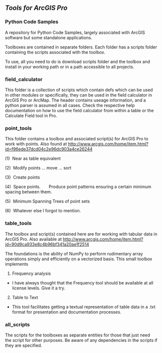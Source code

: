 ## __***Tools for ArcGIS Pro***__


### **Python Code Samples**

A repository for Python Code Samples, largely associated with ArcGIS software but some standalone applications.

Toolboxes are contained in separate folders.  Each folder has a scripts folder containing the scripts associated with the toolbox.

To use, all you need to do is download scripts folder and the toolbox and install in your working path or in a path accessible to all projects.


### **field_calculator**

This folder is a collection of scripts which contain defs which can be used in other modules or specifically, they can be used in the field calculator in ArcGIS Pro or ArcMap.  The header contains useage information, and a python parser is assumed in all cases.  Check the respective help documentation on how to use the field calculator from within a table or the Calculate Field tool in Pro.


### **point_tools**

This folder contains a toolbox and associated script(s) for ArcGIS Pro to work with points.  Also found at
http://www.arcgis.com/home/item.html?id=f96ede37dcd04c2e96dc903a4ce26244

(1)  Near as table equivalent

(2)  Modify points ... move ... sort

(3)  Create points

(4)  Space points.
      Produce point patterns ensuring a certain minimum spacing between them.

(5)  Minimum Spanning Trees of point sets

(6)  Whatever else I forgot to mention.

### **table_tools**

The toolbox and script(s) contained here are for working with tabular data in ArcGIS Pro.  Also available at
http://www.arcgis.com/home/item.html?id=90d9ca933e8c4b96bf341a20ae1f2514

The foundations is the ability of NumPy to perform rudimentary array operations simply and efficiently on a vectorized basis. This small toolbox implements

1. Frequency analysis

* I have always thought that the Frequency tool should be available at all license levels.  Give it a try.

2. Table to Text

* This tool facilitates getting a textual representation of table data in a .txt format for presentation and documentation processes.


### **all_scripts**

The scripts for the toolboxes as separate entities for those that just need the script for other purposes.  Be aware of any dependencies in the scripts if they are specified.

